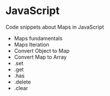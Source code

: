 # JavaScript

Code snippets about Maps in JavaScript

- Maps fundamentals
- Maps Iteration
- Convert Object to Map
- Convert Map to Array
- .set
- .get
- .has
- .delete
- .clear
